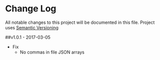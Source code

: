 # Change Log
All notable changes to this project will be documented in this file.
Project uses [Semantic Versioning](http://semver.org/)

##v1.0.1 - 2017-03-05
* Fix
	- No commas in file JSON arrays
